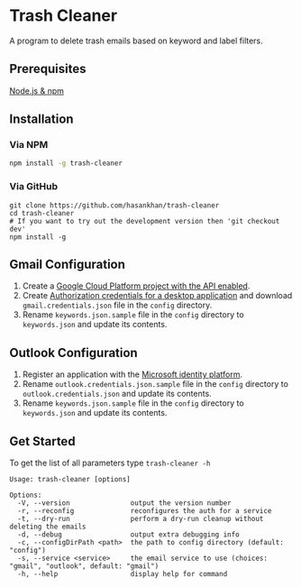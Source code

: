 # Trash Cleaner

A program to delete trash emails based on keyword and label filters.

## Prerequisites

[Node.js & npm](https://docs.npmjs.com/downloading-and-installing-node-js-and-npm)

## Installation 

### Via NPM
```bash
npm install -g trash-cleaner
```
### Via GitHub
```
git clone https://github.com/hasankhan/trash-cleaner
cd trash-cleaner
# If you want to try out the development version then 'git checkout dev'
npm install -g
```

## Gmail Configuration
1. Create a [Google Cloud Platform project with the API enabled](https://developers.google.com/workspace/guides/create-project).
2. Create [Authorization credentials for a desktop application](https://developers.google.com/workspace/guides/create-credentials) and download `gmail.credentials.json` file in the `config` directory.
3. Rename `keywords.json.sample` file in the `config` directory to `keywords.json` and update its contents.

## Outlook Configuration
1. Register an application with the [Microsoft identity platform](https://docs.microsoft.com/en-us/azure/active-directory/develop/quickstart-register-app).
2. Rename `outlook.credentials.json.sample` file in the `config` directory to `outlook.credentials.json` and update its contents.
3. Rename `keywords.json.sample` file in the `config` directory to `keywords.json` and update its contents.

## Get Started
To get the list of all parameters type `trash-cleaner -h`

```
Usage: trash-cleaner [options]

Options:
  -V, --version               output the version number
  -r, --reconfig              reconfigures the auth for a service
  -t, --dry-run               perform a dry-run cleanup without deleting the emails
  -d, --debug                 output extra debugging info
  -c, --configDirPath <path>  the path to config directory (default: "config")
  -s, --service <service>     the email service to use (choices: "gmail", "outlook", default: "gmail")
  -h, --help                  display help for command
```